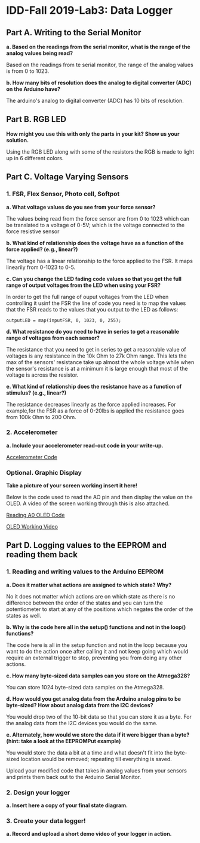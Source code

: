 # IDD-Fall 2019-Lab3: Data Logger

## Part A. Writing to the Serial Monitor

**a. Based on the readings from the serial monitor, what is the range of the analog values being read?**

Based on the readings from te serial monitor, the range of the analog values is from 0 to 1023.

**b. How many bits of resolution does the analog to digital converter (ADC) on the Arduino have?**

The arduino's analog to digital converter (ADC) has 10 bits of resolution.

## Part B. RGB LED

**How might you use this with only the parts in your kit? Show us your solution.**

Using the RGB LED along with some of the resistors the RGB is made to light up in 6 different colors. 

## Part C. Voltage Varying Sensors

### 1. FSR, Flex Sensor, Photo cell, Softpot

**a. What voltage values do you see from your force sensor?**

The values being read from the force sensor are from 0 to 1023 which can be translated to a voltage of 0-5V; which is the voltage connected to the force resistive sensor

**b. What kind of relationship does the voltage have as a function of the force applied? (e.g., linear?)**

The voltage has a linear relationship to the force applied to the FSR. It maps linearily from 0-1023 to 0-5.

**c. Can you change the LED fading code values so that you get the full range of output voltages from the LED when using your FSR?**

In order to get the full range of ouput voltages from the LED when controlling it usinf the FSR the line of code you need is to map the values that the FSR reads to the values that you output to the LED as follows:
     
    outputLED = map(inputFSR, 0, 1023, 0, 255);

**d. What resistance do you need to have in series to get a reasonable range of voltages from each sensor?**

The resistance that you need to get in series to get a reasonable value of voltages is any resistance in the 10k Ohm to 27k Ohm range. This lets the max of the sensors' resistance take up almost the whole voltage while when the sensor's resistance is at a minimum it is large enough that most of the voltage is across the resistor.

**e. What kind of relationship does the resistance have as a function of stimulus? (e.g., linear?)**

The resistance decreases linearly as the force applied increases. For example,for the FSR as a force of 0-20lbs is applied the resistance goes from 100k Ohm to 200 Ohm.

### 2. Accelerometer

**a. Include your accelerometer read-out code in your write-up.**

[Accelerometer Code](https://github.com/ababushkin6/Interactive-Lab-Hub/blob/master/Labs/Lab%233/Lab_3_accel.ino)

### Optional. Graphic Display 

**Take a picture of your screen working insert it here!**

Below is the code used to read the AO pin and then display the value on the OLED. A video of the screen working through this is also attached.

[Reading A0 OLED Code](https://github.com/ababushkin6/Interactive-Lab-Hub/blob/master/Labs/Lab%233/Lab_3_OLED_Display_of_Input.ino)

[OLED Working Video](https://youtu.be/5EgvecDvAIk)

## Part D. Logging values to the EEPROM and reading them back

### 1. Reading and writing values to the Arduino EEPROM

**a. Does it matter what actions are assigned to which state? Why?**

No it does not matter which actions are on which state as there is no difference between the order of the states and you can turn the potentiometer to start at any of the positions which negates the order of the states as well.

**b. Why is the code here all in the setup() functions and not in the loop() functions?**

The code here is all in the setup function and not in the loop because you want to do the action once after calling it and not keep going which would require an external trigger to stop, preventing you from doing any other actions. 

**c. How many byte-sized data samples can you store on the Atmega328?**

You can store 1024 byte-sized data samples on the Atmega328.

**d. How would you get analog data from the Arduino analog pins to be byte-sized? How about analog data from the I2C devices?**

You would drop two of the 10-bit data so that you can store it as a byte. For the analog data from the I2C devices you would do the same. 

**e. Alternately, how would we store the data if it were bigger than a byte? (hint: take a look at the EEPROMPut example)**

You would store the data a bit at a time and what doesn't fit into the byte-sized location would be removed; repeating till everything is saved. 

Upload your modified code that takes in analog values from your sensors and prints them back out to the Arduino Serial Monitor.

### 2. Design your logger

**a. Insert here a copy of your final state diagram.**

### 3. Create your data logger!

**a. Record and upload a short demo video of your logger in action.**
